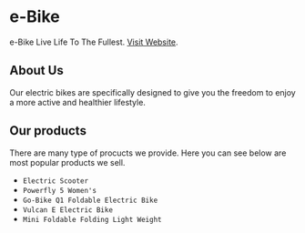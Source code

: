 # e-Bike 

e-Bike Live Life To The Fullest. [Visit Website](https://e-bike-661e6.web.app).

## About Us

Our electric bikes are specifically designed to give you the freedom to enjoy a more active and healthier lifestyle.   


## Our products

There are many type of procucts we provide. Here you can see below are most popular products we sell.  

* `Electric Scooter`
* `Powerfly 5 Women's  `
* `Go-Bike Q1 Foldable Electric Bike`
* `Vulcan E Electric Bike `
* `Mini Foldable Folding Light Weight `